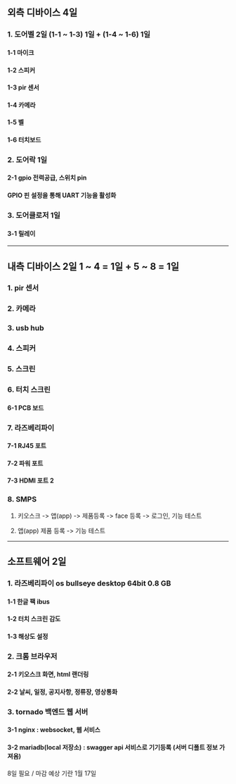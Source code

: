 ## 외측 디바이스  4일



### 1. 도어벨    2일   (1-1 ~ 1-3) 1일 + (1-4 ~ 1-6) 1일

#### 1-1 마이크

#### 1-2 스피커

#### 1-3 pir 센서

#### 1-4 카메라

#### 1-5 벨

#### 1-6 터치보드



### 2. 도어락  1일

#### 2-1 gpio 전력공급, 스위치 pin 

#### GPIO 핀 설정을 통해 UART 기능을 활성화



### 3. 도어클로저  1일

#### 3-1 릴레이


---


## 내측 디바이스   2일      1 ~ 4 = 1일    +   5 ~ 8 = 1일


### 1. pir 센서



### 2. 카메라



### 3. usb hub



### 4. 스피커



### 5. 스크린



### 6. 터치 스크린

#### 6-1 PCB 보드


### 7. 라즈베리파이

#### 7-1 RJ45 포트

#### 7-2 파워 포트

#### 7-3 HDMI 포트 2


### 8. SMPS


1. 키오스크 -> 앱(app) -> 제품등록 -> face 등록 -> 로그인, 기능 테스트

2. 앱(app) 제품 등록 -> 기능 테스트

---

## 소프트웨어   2일

### 1. 라즈베리파이 os bullseye desktop 64bit 0.8 GB

#### 1-1 한글 팩 ibus

#### 1-2 터치 스크린 감도

#### 1-3 해상도 설정




### 2. 크롬 브라우저

#### 2-1 키오스크 화면, html 랜더링

#### 2-2 날씨, 일정, 공지사항, 정류장, 영상통화




### 3. tornado  백엔드 웹 서버

#### 3-1 nginx : websocket, 웹 서비스

#### 3-2 mariadb(local 저장소) : swagger api 서비스로 기기등록 (서버 디폴트 정보 가져옴)



8일 필요  /  마감 예상 기란 1월 17일






